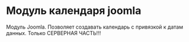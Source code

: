 # Модуль календаря joomla

Модуль Joomla. Позволяет создавать календарь с привязкой к датам данных. Только СЕРВЕРНАЯ ЧАСТЬ!!!
